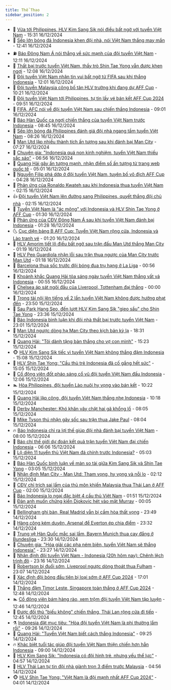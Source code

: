 ```yaml
---
title: Thể Thao
sidebar_position: 2
---
```


<!-- dantri-the-thao:START -->
- 🎡 [Vừa tới Philippines, HLV Kim Sang Sik nói điều bất ngờ với tuyển Việt Nam](https://dantri.com.vn/the-thao/vua-toi-philippines-hlv-kim-sang-sik-noi-dieu-bat-ngo-voi-tuyen-viet-nam-20241216223046522.htm) - 15:31 16/12/2024
- 💯 [Sếp lớn bóng đá Indonesia khen đội nhà, nói Việt Nam thắng may mắn](https://dantri.com.vn/the-thao/sep-lon-bong-da-indonesia-khen-doi-nha-noi-viet-nam-thang-may-man-20241216194110804.htm) - 12:41 16/12/2024
- ⛽️ [Báo Đông Nam Á nói thẳng về sức mạnh của đội tuyển Việt Nam](https://dantri.com.vn/the-thao/bao-dong-nam-a-noi-thang-ve-suc-manh-cua-doi-tuyen-viet-nam-20241216183633855.htm) - 12:11 16/12/2024
- 💃 [Thất bại trước tuyển Việt Nam, thầy trò Shin Tae Yong vẫn được khen ngợi](https://dantri.com.vn/the-thao/that-bai-truoc-tuyen-viet-nam-thay-tro-shin-tae-yong-van-duoc-khen-ngoi-20241216155539618.htm) - 12:08 16/12/2024
- 🌈 [Đội tuyển Việt Nam nhận tin vui bất ngờ từ FIFA sau khi thắng Indonesia](https://dantri.com.vn/the-thao/doi-tuyen-viet-nam-nhan-tin-vui-bat-ngo-tu-fifa-sau-khi-thang-indonesia-20241216185845964.htm) - 12:01 16/12/2024
- 🦅 [Đội tuyển Malaysia công bố tân HLV trưởng khi đang dự AFF Cup](https://dantri.com.vn/the-thao/doi-tuyen-malaysia-cong-bo-tan-hlv-truong-khi-dang-du-aff-cup-20241216155624677.htm) - 10:21 16/12/2024
- 🌝 [Đội tuyển Việt Nam tới Philippines, tự tin lấy vé bán kết AFF Cup 2024](https://dantri.com.vn/the-thao/doi-tuyen-viet-nam-toi-philippines-tu-tin-lay-ve-ban-ket-aff-cup-2024-20241216165046583.htm) - 09:51 16/12/2024
- 🚀 [FIFA, AFC nói về đội tuyển Việt Nam sau chiến thắng Indonesia](https://dantri.com.vn/the-thao/fifa-afc-noi-ve-doi-tuyen-viet-nam-sau-chien-thang-indonesia-20241216154510975.htm) - 09:01 16/12/2024
- 🎉 [Báo Hàn Quốc ca ngợi chiến thắng của tuyển Việt Nam trước Indonesia](https://dantri.com.vn/the-thao/bao-han-quoc-ca-ngoi-chien-thang-cua-tuyen-viet-nam-truoc-indonesia-20241216152933432.htm) - 08:45 16/12/2024
- 📝 [Sếp lớn bóng đá Philippines đánh giá đội nhà ngang tầm tuyển Việt Nam](https://dantri.com.vn/the-thao/sep-lon-bong-da-philippines-danh-gia-doi-nha-ngang-tam-tuyen-viet-nam-20241216145522567.htm) - 08:26 16/12/2024
- 🦄 [Man Utd lập nhiều thành tích ấn tượng sau khi đánh bại Man City](https://dantri.com.vn/the-thao/man-utd-lap-nhieu-thanh-tich-an-tuong-sau-khi-danh-bai-man-city-20241216141553288.htm) - 07:27 16/12/2024
- 🎉 [Chuyên gia: &quot;Indonesia quá non kinh nghiệm, tuyển Việt Nam thiếu sắc sảo&quot;](https://dantri.com.vn/the-thao/chuyen-gia-indonesia-qua-non-kinh-nghiem-tuyen-viet-nam-thieu-sac-sao-20241216002531530.htm) - 06:56 16/12/2024
- 💼 [Quang Hải gây ấn tượng mạnh, nhận điểm số ấn tượng từ trang web quốc tế](https://dantri.com.vn/the-thao/quang-hai-gay-an-tuong-manh-nhan-diem-so-an-tuong-tu-trang-web-quoc-te-20241216114110104.htm) - 05:01 16/12/2024
- 🤡 [Nguyễn Filip phá dớp ở đội tuyển Việt Nam, tuyên bố vô địch AFF Cup](https://dantri.com.vn/the-thao/nguyen-filip-pha-dop-o-doi-tuyen-viet-nam-tuyen-bo-vo-dich-aff-cup-20241216112813462.htm) - 04:28 16/12/2024
- 🦆 [Phản ứng của Ronaldo Kwateh sau khi Indonesia thua tuyển Việt Nam](https://dantri.com.vn/the-thao/phan-ung-cua-ronaldo-kwateh-sau-khi-indonesia-thua-tuyen-viet-nam-20241216091426853.htm) - 02:15 16/12/2024
- 👍 [Đội tuyển Việt Nam lên đường sang Philippines, quyết thắng đội chủ nhà](https://dantri.com.vn/the-thao/doi-tuyen-viet-nam-len-duong-sang-philippines-quyet-thang-doi-chu-nha-20241216085851841.htm) - 02:15 16/12/2024
- 💼 [Tuyển Việt Nam là &quot;ác mộng&quot; với Indonesia và HLV Shin Tae Yong ở AFF Cup](https://dantri.com.vn/the-thao/tuyen-viet-nam-la-ac-mong-voi-indonesia-va-hlv-shin-tae-yong-o-aff-cup-20241216003415414.htm) - 01:30 16/12/2024
- 🦒 [Phản ứng của CĐV Đông Nam Á sau khi tuyển Việt Nam đánh bại Indonesia](https://dantri.com.vn/the-thao/phan-ung-cua-cdv-dong-nam-a-sau-khi-tuyen-viet-nam-danh-bai-indonesia-20241216002200670.htm) - 01:28 16/12/2024
- 🌜 [Cục diện bảng B AFF Cup: Tuyển Việt Nam rộng cửa, Indonesia và Lào tranh vé](https://dantri.com.vn/the-thao/cuc-dien-bang-b-aff-cup-tuyen-viet-nam-rong-cua-indonesia-va-lao-tranh-ve-20241215232857159.htm) - 01:20 16/12/2024
- 🦆 [HLV Amorim tiết lộ điều bất ngờ sau trận đấu Man Utd thắng Man City](https://dantri.com.vn/the-thao/hlv-amorim-tiet-lo-dieu-bat-ngo-sau-tran-dau-man-utd-thang-man-city-20241216082424730.htm) - 01:19 16/12/2024
- 💪 [HLV Pep Guardiola nhận lỗi sau trận thua ngược của Man City trước Man Utd](https://dantri.com.vn/the-thao/hlv-pep-guardiola-nhan-loi-sau-tran-thua-nguoc-cua-man-city-truoc-man-utd-20241216075453052.htm) - 01:18 16/12/2024
- 🧠 [Barcelona thua sốc trước đội bóng đua trụ hạng ở La Liga](https://dantri.com.vn/the-thao/barcelona-thua-soc-truoc-doi-bong-dua-tru-hang-o-la-liga-20241216072630740.htm) - 00:56 16/12/2024
- 🦄 [Khoảnh khắc Quang Hải tỏa sáng ngày tuyển Việt Nam thắng vất vả Indonesia](https://dantri.com.vn/the-thao/khoanh-khac-quang-hai-toa-sang-ngay-tuyen-viet-nam-thang-vat-va-indonesia-20241216074149709.htm) - 00:55 16/12/2024
- 🥸 [Chelsea áp sát ngôi đầu của Liverpool, Tottenham đại thắng](https://dantri.com.vn/the-thao/chelsea-ap-sat-ngoi-dau-cua-liverpool-tottenham-dai-thang-20241216070013531.htm) - 00:00 16/12/2024
- 🤠 [Trọng tài nội lên tiếng về 2 lần tuyển Việt Nam không được hưởng phạt đền](https://dantri.com.vn/the-thao/trong-tai-noi-len-tieng-ve-2-lan-tuyen-viet-nam-khong-duoc-huong-phat-den-20241215223124749.htm) - 23:50 15/12/2024
- 👺 [Sau Park Hang Seo, đến lượt HLV Kim Sang Sik &quot;gieo sầu&quot; cho Shin Tae Yong](https://dantri.com.vn/the-thao/sau-park-hang-seo-den-luot-hlv-kim-sang-sik-gieo-sau-cho-shin-tae-yong-20241215230849785.htm) - 23:36 15/12/2024
- 📝 [Báo Indonesia bình luận khi đội nhà thất bại trước tuyển Việt Nam](https://dantri.com.vn/the-thao/bao-indonesia-binh-luan-khi-doi-nha-that-bai-truoc-tuyen-viet-nam-20241216011713705.htm) - 23:01 15/12/2024
- 🦆 [Man Utd ngược dòng hạ Man City theo kịch bản kỳ lạ](https://dantri.com.vn/the-thao/man-utd-nguoc-dong-ha-man-city-theo-kich-ban-ky-la-20241216005502911.htm) - 18:31 15/12/2024
- 🥳 [Quang Hải: &quot;Tôi dành tặng bàn thắng cho vợ con mình&quot;](https://dantri.com.vn/the-thao/quang-hai-toi-danh-tang-ban-thang-cho-vo-con-minh-20241215222355479.htm) - 15:23 15/12/2024
- 🐵 [HLV Kim Sang Sik tiếc vì tuyển Việt Nam không thắng đậm Indonesia](https://dantri.com.vn/the-thao/hlv-kim-sang-sik-tiec-vi-tuyen-viet-nam-khong-thang-dam-indonesia-20241215220842743.htm) - 15:08 15/12/2024
- 🤩 [HLV Shin Tae Yong: &quot;Cầu thủ trẻ Indonesia đã cố gắng hết sức&quot;](https://dantri.com.vn/the-thao/hlv-shin-tae-yong-cau-thu-tre-indonesia-da-co-gang-het-suc-20241215220519375.htm) - 15:05 15/12/2024
- 🤠 [Cổ động viên đốt pháo sáng cổ vũ đội tuyển Việt Nam đấu Indonesia](https://dantri.com.vn/the-thao/co-dong-vien-dot-phao-sang-co-vu-doi-tuyen-viet-nam-dau-indonesia-20241215185940007.htm) - 12:06 15/12/2024
- 🏊 [Hòa Philippines, đội tuyển Lào nuôi hy vọng vào bán kết](https://dantri.com.vn/the-thao/hoa-philippines-doi-tuyen-lao-nuoi-hy-vong-vao-ban-ket-20241215172149244.htm) - 10:22 15/12/2024
- 🗽 [Quang Hải lập công, đội tuyển Việt Nam thắng nhẹ Indonesia](https://dantri.com.vn/the-thao/quang-hai-lap-cong-doi-tuyen-viet-nam-thang-nhe-indonesia-20241215171630635.htm) - 10:18 15/12/2024
- 🚀 [Derby Manchester: Khó khăn vây chặt hai gã khổng lồ](https://dantri.com.vn/the-thao/derby-manchester-kho-khan-vay-chat-hai-ga-khong-lo-20241215111508499.htm) - 08:05 15/12/2024
- 🎉 [Mike Tyson thú nhận gây sốc sau trận thua Jake Paul](https://dantri.com.vn/the-thao/mike-tyson-thu-nhan-gay-soc-sau-tran-thua-jake-paul-20241215134431024.htm) - 08:04 15/12/2024
- 🔥 [Báo Indonesia chỉ ra lợi thế giúp đội nhà đánh bại tuyển Việt Nam](https://dantri.com.vn/the-thao/bao-indonesia-chi-ra-loi-the-giup-doi-nha-danh-bai-tuyen-viet-nam-20241215093250246.htm) - 08:00 15/12/2024
- 🎉 [Báo chí thế giới dự đoán kết quả trận tuyển Việt Nam đại chiến Indonesia](https://dantri.com.vn/the-thao/bao-chi-the-gioi-du-doan-ket-qua-tran-tuyen-viet-nam-dai-chien-indonesia-20241215130634847.htm) - 06:06 15/12/2024
- 🎡 [Lộ diện 11 tuyển thủ Việt Nam đá chính trước Indonesia?](https://dantri.com.vn/the-thao/lo-dien-11-tuyen-thu-viet-nam-da-chinh-truoc-indonesia-20241215004406298.htm) - 05:03 15/12/2024
- 🐻 [Báo Hàn Quốc bình luận về màn so tài giữa Kim Sang Sik và Shin Tae Yong](https://dantri.com.vn/the-thao/bao-han-quoc-binh-luan-ve-man-so-tai-giua-kim-sang-sik-va-shin-tae-yong-20241215000505308.htm) - 03:05 15/12/2024
- 🌊 [Nhận định Man City - Man Utd: Tham vọng, hy vọng và nỗi lo](https://dantri.com.vn/the-thao/nhan-dinh-man-city-man-utd-tham-vong-hy-vong-va-noi-lo-20241215091241882.htm) - 02:12 15/12/2024
- 💃 [CĐV chỉ trích sai lầm của thủ môn khiến Malaysia thua Thái Lan ở AFF Cup](https://dantri.com.vn/the-thao/cdv-chi-trich-sai-lam-cua-thu-mon-khien-malaysia-thua-thai-lan-o-aff-cup-20241215084850114.htm) - 02:00 15/12/2024
- 🤔 [Báo Indonesia lo ngại đặc biệt 4 cầu thủ Việt Nam](https://dantri.com.vn/the-thao/bao-indonesia-lo-ngai-dac-biet-4-cau-thu-viet-nam-20241215001339358.htm) - 01:51 15/12/2024
- 🤭 [Đàn anh muốn chứng kiến Djokovic hét vào mặt Murray](https://dantri.com.vn/the-thao/dan-anh-muon-chung-kien-djokovic-het-vao-mat-murray-20241215070423149.htm) - 00:05 15/12/2024
- 👹 [Bellingham ghi bàn, Real Madrid vẫn bị cầm hòa thất vọng](https://dantri.com.vn/the-thao/bellingham-ghi-ban-real-madrid-van-bi-cam-hoa-that-vong-20241215064746619.htm) - 23:49 14/12/2024
- 🗽 [Hàng công kém duyên, Arsenal để Everton ép chia điểm](https://dantri.com.vn/the-thao/hang-cong-kem-duyen-arsenal-de-everton-ep-chia-diem-20241215063209254.htm) - 23:32 14/12/2024
- 🥳 [Trung vệ Hàn Quốc mắc sai lầm, Bayern Munich thua cay đắng ở Bundesliga](https://dantri.com.vn/the-thao/trung-ve-han-quoc-mac-sai-lam-bayern-munich-thua-cay-dang-o-bundesliga-20241215071531021.htm) - 23:30 14/12/2024
- 💃 [Chuyên gia: &quot;Hóa giải các pha ném biên, tuyển Việt Nam sẽ thắng Indonesia&quot;](https://dantri.com.vn/the-thao/chuyen-gia-hoa-giai-cac-pha-nem-bien-tuyen-viet-nam-se-thang-indonesia-20241215004610633.htm) - 23:27 14/12/2024
- 🧰 [Nhận định đội tuyển Việt Nam - Indonesia &lpar;20h hôm nay&rpar;: Chênh lệch trình độ](https://dantri.com.vn/the-thao/nhan-dinh-doi-tuyen-viet-nam-indonesia-20h-hom-nay-chenh-lech-trinh-do-20241214191206468.htm) - 23:16 14/12/2024
- 💪 [Robertson bị đuổi sớm, Liveprool ngược dòng thoát thua Fulham](https://dantri.com.vn/the-thao/robertson-bi-duoi-som-liveprool-nguoc-dong-thoat-thua-fulham-20241215060703228.htm) - 23:07 14/12/2024
- 🚀 [Xác định đội bóng đầu tiên bị loại sớm ở AFF Cup 2024](https://dantri.com.vn/the-thao/xac-dinh-doi-bong-dau-tien-bi-loai-som-o-aff-cup-2024-20241214235254668.htm) - 17:01 14/12/2024
- 🤠 [Thắng đậm Timor Leste, Singapore toàn thắng ở AFF Cup 2024](https://dantri.com.vn/the-thao/thang-dam-timor-leste-singapore-toan-thang-o-aff-cup-2024-20241214194458167.htm) - 12:48 14/12/2024
- 🏊 [Cổ động viên bám hàng rào, xem trộm đội tuyển Việt Nam tập luyện](https://dantri.com.vn/the-thao/co-dong-vien-bam-hang-rao-xem-trom-doi-tuyen-viet-nam-tap-luyen-20241214200600190.htm) - 12:46 14/12/2024
- 🦄 [Được đối thủ &quot;biếu không&quot; chiến thắng, Thái Lan rộng cửa đi tiếp](https://dantri.com.vn/the-thao/duoc-doi-thu-bieu-khong-chien-thang-thai-lan-rong-cua-di-tiep-20241214194524266.htm) - 12:45 14/12/2024
- ⚗️ [Indonesia đặt mục tiêu: &quot;Hòa đội tuyển Việt Nam là phi thường lắm rồi&quot;](https://dantri.com.vn/the-thao/indonesia-dat-muc-tieu-hoa-doi-tuyen-viet-nam-la-phi-thuong-lam-roi-20241214155752284.htm) - 09:26 14/12/2024
- 🥷 [Quang Hải: &quot;Tuyển Việt Nam biết cách thắng Indonesia&quot;](https://dantri.com.vn/the-thao/quang-hai-tuyen-viet-nam-biet-cach-thang-indonesia-20241214162553182.htm) - 09:25 14/12/2024
- 🔥 [Khác biệt tuổi tác giúp đội tuyển Việt Nam thiện chiến hơn hẳn Indonesia](https://dantri.com.vn/the-thao/khac-biet-tuoi-tac-giup-doi-tuyen-viet-nam-thien-chien-hon-han-indonesia-20241214124723064.htm) - 09:00 14/12/2024
- 🦅 [HLV Kim Sang Sik: &quot;Indonesia có đội hình trẻ, nhưng yếu thể lực&quot;](https://dantri.com.vn/the-thao/hlv-kim-sang-sik-indonesia-co-doi-hinh-tre-nhung-yeu-the-luc-20241214115710955.htm) - 04:57 14/12/2024
- 🌝 [HLV Thái Lan tự tin đội nhà giành trọn 3 điểm trước Malaysia](https://dantri.com.vn/the-thao/hlv-thai-lan-tu-tin-doi-nha-gianh-tron-3-diem-truoc-malaysia-20241214120906140.htm) - 04:56 14/12/2024
- 🐵 [HLV Shin Tae Yong: &quot;Việt Nam là đội mạnh nhất AFF Cup 2024&quot;](https://dantri.com.vn/the-thao/hlv-shin-tae-yong-viet-nam-la-doi-manh-nhat-aff-cup-2024-20241214110141429.htm) - 04:01 14/12/2024<!-- dantri-the-thao:END -->
